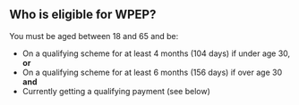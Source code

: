 ##  Who is eligible for WPEP?

You must be aged between 18 and 65 and be:

  * On a qualifying scheme for at least 4 months (104 days) if under age 30, **or**
  * On a qualifying scheme for at least 6 months (156 days) if over age 30 **and**
  * Currently getting a qualifying payment (see below) 
